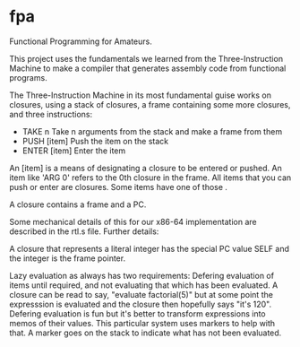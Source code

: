 # fpa
Functional Programming for Amateurs.

This project uses the fundamentals we learned from the Three-Instruction Machine to make a compiler 
that generates assembly code from functional programs.

The Three-Instruction Machine in its most fundamental guise works on closures, using a stack of closures, a frame containing some more closures, and three instructions:

- TAKE n
  Take n arguments from the stack and make a frame from them
- PUSH [item]
  Push the item on the stack
- ENTER [item]
  Enter the item

An [item] is a means of designating a closure to be entered or pushed. An item like 'ARG 0' refers to the 0th closure in the frame. All items that you can push or enter are closures. Some items have one of those . 

A closure contains a frame and a PC.

Some mechanical details of this for our x86-64 implementation are described in the rtl.s file. Further details:

A closure that represents a literal integer has the special PC value SELF and the integer is the frame pointer.

Lazy evaluation as always has two requirements: Defering evaluation of items until required, and not evaluating that which has been evaluated. A closure can be read to say, "evaluate factorial(5)" but at some point the expresssion is evaluated and the closure then hopefully says "it's 120". Defering evaluation is fun but it's better to transform expressions into memos of their values. This particular system uses markers to help with that. A marker goes on the stack to indicate what has not been evaluated.

